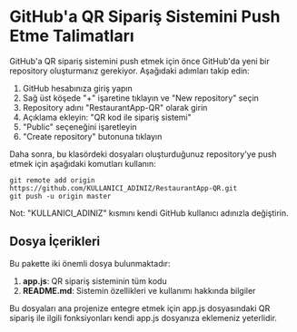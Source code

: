 # GitHub'a QR Sipariş Sistemini Push Etme Talimatları

GitHub'a QR sipariş sistemini push etmek için önce GitHub'da yeni bir repository oluşturmanız gerekiyor. Aşağıdaki adımları takip edin:

1. GitHub hesabınıza giriş yapın
2. Sağ üst köşede "+" işaretine tıklayın ve "New repository" seçin
3. Repository adını "RestaurantApp-QR" olarak girin
4. Açıklama ekleyin: "QR kod ile sipariş sistemi"
5. "Public" seçeneğini işaretleyin
6. "Create repository" butonuna tıklayın

Daha sonra, bu klasördeki dosyaları oluşturduğunuz repository'ye push etmek için aşağıdaki komutları kullanın:

```
git remote add origin https://github.com/KULLANICI_ADINIZ/RestaurantApp-QR.git
git push -u origin master
```

Not: "KULLANICI_ADINIZ" kısmını kendi GitHub kullanıcı adınızla değiştirin.

## Dosya İçerikleri

Bu pakette iki önemli dosya bulunmaktadır:

1. **app.js**: QR sipariş sisteminin tüm kodu
2. **README.md**: Sistemin özellikleri ve kullanımı hakkında bilgiler

Bu dosyaları ana projenize entegre etmek için app.js dosyasındaki QR sipariş ile ilgili fonksiyonları kendi app.js dosyanıza eklemeniz yeterlidir. 